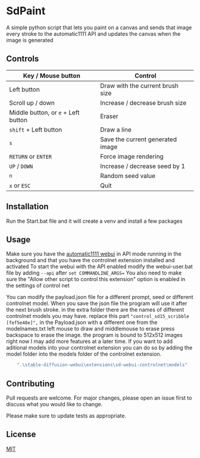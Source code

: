 # SdPaint
A simple python script that lets you paint on a canvas and sends that image every stroke to the automatic1111 API and updates the canvas when the image is generated

## Controls

| Key / Mouse button                  | Control                          |
|-------------------------------------|----------------------------------|
| Left button                         | Draw with the current brush size |
| Scroll up / down                    | Increase / decrease brush size   |
| Middle button, or `e` + Left button | Eraser                           |
| `shift` + Left button               | Draw a line                      |
| `s`                                 | Save the current generated image |
| `RETURN` or `ENTER`                 | Force image rendering            |
| `UP` / `DOWN`                       | Increase / decrease seed by 1    |
| `n`                                 | Random seed value                |
| `x` or `ESC`                        | Quit                             |


## Installation

Run the Start.bat file and it will create a venv and install a few packages

## Usage

Make sure you have the [automatic1111 webui](https://github.com/AUTOMATIC1111/stable-diffusion-webui) in API mode running in the background and that you have the controlnet extension installed and activated
To start the webui with the API enabled modify the webui-user.bat file by adding ```--api``` after ```set COMMANDLINE_ARGS=```
You also need to make sure the "Allow other script to control this extension" option is enabled in the settings of control net

You can modify the payload.json file for a different prompt, seed or different controlnet model.
When you save the json file the program will use it after the next brush stroke.
in the extra folder there are the names of different controlnet models you may have.
replace this part ```"control_sd15_scribble [fef5e48e]",``` in the Payload.json with a different one from the modelnames.txt
left mouse to draw and middlemouse to erase
press backspace to erase the image.
the program is bound to 512x512 images right now
I may add more features at a later time.
If you want to add aditional models into your controlnet extension you can do so by adding the model folder into the models folder of the controlnet extension.
```bash
    ".\stable-diffusion-webui\extensions\sd-webui-controlnet\models"
```


## Contributing

Pull requests are welcome. For major changes, please open an issue first
to discuss what you would like to change.

Please make sure to update tests as appropriate.

## License

[MIT](https://choosealicense.com/licenses/mit/)